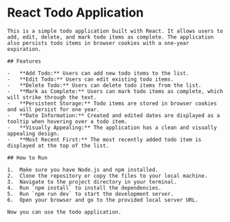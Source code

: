 # React Todo Application

    This is a simple todo application built with React. It allows users to add, edit, delete, and mark todo items as complete. The application also persists todo items in browser cookies with a one-year expiration.

    ## Features

    -   **Add Todo:** Users can add new todo items to the list.
    -   **Edit Todo:** Users can edit existing todo items.
    -   **Delete Todo:** Users can delete todo items from the list.
    -   **Mark as Complete:** Users can mark todo items as complete, which will strike through the text.
    -   **Persistent Storage:** Todo items are stored in browser cookies and will persist for one year.
    -   **Date Information:** Created and edited dates are displayed as a tooltip when hovering over a todo item.
    -   **Visually Appealing:** The application has a clean and visually appealing design.
    -   **Most Recent First:** The most recently added todo item is displayed at the top of the list.

    ## How to Run

    1.  Make sure you have Node.js and npm installed.
    2.  Clone the repository or copy the files to your local machine.
    3.  Navigate to the project directory in your terminal.
    4.  Run `npm install` to install the dependencies.
    5.  Run `npm run dev` to start the development server.
    6.  Open your browser and go to the provided local server URL.

    Now you can use the todo application.
